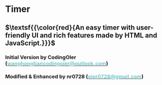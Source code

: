 # Timer

## $\textsf{{\color{red}{An easy timer with user-friendly UI and rich features made by HTML and JavaScript.}}}$


<h3>Initial Version by CodingOIer (<a href="mailto:wanghongtiancodingoier@outlook.com"><font color="#71c9ce">wanghongtiancodingoier@outlook.com</font></a>)</h3>
<h3>Modified & Enhanced by nr0728 (<a href="mailto:oier0728@gmail.com"><font color="#71c9ce">oier0728@gmail.com</font></a>)</h3>
